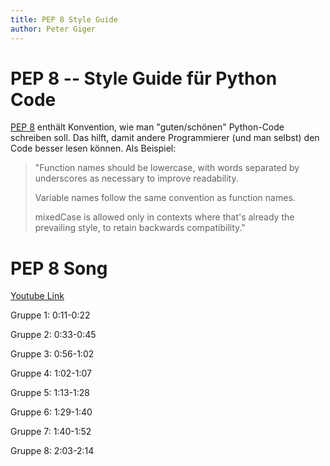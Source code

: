 ```yaml
---
title: PEP 8 Style Guide
author: Peter Giger
---
```


# PEP 8 -- Style Guide für Python Code <i class="far fa-file-code"></i>

[PEP 8](https://www.python.org/dev/peps/pep-0008/) enthält Konvention, wie man "guten/schönen" Python-Code schreiben soll. Das hilft, damit andere Programmierer (und man selbst) den Code besser lesen können. Als Beispiel:

> "Function names should be lowercase, with words separated by underscores as necessary to improve readability.
> 
> Variable names follow the same convention as function names.
> 
> mixedCase is allowed only in contexts where that's already the prevailing style, to retain backwards compatibility."


# PEP 8 Song <i class="fas fa-music"></i>

[Youtube Link](https://www.youtube.com/watch?v=hgI0p1zf31k)

Gruppe 1: 0:11-0:22

Gruppe 2: 0:33-0:45

Gruppe 3: 0:56-1:02

Gruppe 4: 1:02-1:07

Gruppe 5: 1:13-1:28

Gruppe 6: 1:29-1:40

Gruppe 7: 1:40-1:52

Gruppe 8: 2:03-2:14